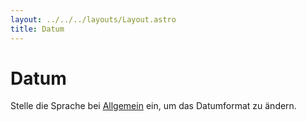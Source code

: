 ```yaml
---
layout: ../../../layouts/Layout.astro
title: Datum
---
```


# Datum

Stelle die Sprache bei [Allgemein](/docs/de/general) ein, um das Datumformat zu ändern.